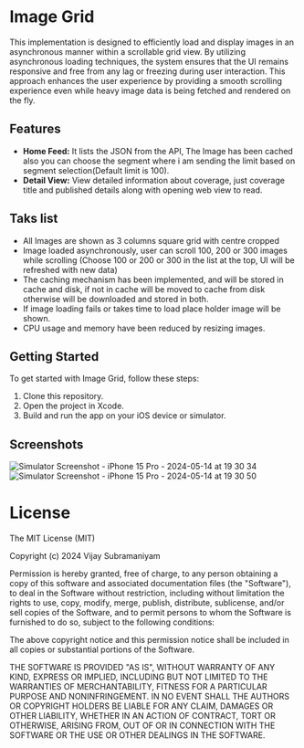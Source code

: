 # Image Grid

This implementation is designed to efficiently load and display images in an asynchronous manner within a scrollable grid view. By utilizing asynchronous loading techniques, the system ensures that the UI remains responsive and free from any lag or freezing during user interaction. This approach enhances the user experience by providing a smooth scrolling experience even while heavy image data is being fetched and rendered on the fly.

## Features

- **Home Feed:** It lists the JSON from the API, The Image has been cached also you can choose the segment where i am sending the limit based on segment selection(Default limit is 100).
- **Detail View:** View detailed information about coverage, just coverage title and published details along with opening web view to read.

## Taks list

- All Images are shown as 3 columns square grid with centre cropped
- Image loaded asynchronously, user can scroll 100, 200 or 300 images while scrolling (Choose 100 or 200 or 300 in the list at the top, UI will be refreshed with new data)
- The caching mechanism has been implemented, and will be stored in cache and disk, if not in cache will be moved to cache from disk otherwise will be downloaded and stored in both.
- If image loading fails or takes time to load place holder image will be shown.
- CPU usage and memory have been reduced by resizing images.

## Getting Started

To get started with Image Grid, follow these steps:

1. Clone this repository.
2. Open the project in Xcode.
3. Build and run the app on your iOS device or simulator.

## Screenshots
![Simulator Screenshot - iPhone 15 Pro - 2024-05-14 at 19 30 34](https://github.com/iamvijay/ImageGrid/assets/7961006/d4aa796b-fbad-44b2-b02e-36d2736af493)
![Simulator Screenshot - iPhone 15 Pro - 2024-05-14 at 19 30 50](https://github.com/iamvijay/ImageGrid/assets/7961006/60102171-5c99-4b36-b872-c3616a1b8bf1)

# License

 The MIT License (MIT)
 
 Copyright (c) 2024 Vijay Subramaniyam
 
 
 Permission is hereby granted, free of charge, to any person obtaining a copy
 of this software and associated documentation files (the "Software"), to deal
 in the Software without restriction, including without limitation the rights
 to use, copy, modify, merge, publish, distribute, sublicense, and/or sell
 copies of the Software, and to permit persons to whom the Software is
 furnished to do so, subject to the following conditions:
 
 The above copyright notice and this permission notice shall be included in all
 copies or substantial portions of the Software.
 
 THE SOFTWARE IS PROVIDED "AS IS", WITHOUT WARRANTY OF ANY KIND, EXPRESS OR
 IMPLIED, INCLUDING BUT NOT LIMITED TO THE WARRANTIES OF MERCHANTABILITY,
 FITNESS FOR A PARTICULAR PURPOSE AND NONINFRINGEMENT. IN NO EVENT SHALL THE
 AUTHORS OR COPYRIGHT HOLDERS BE LIABLE FOR ANY CLAIM, DAMAGES OR OTHER
 LIABILITY, WHETHER IN AN ACTION OF CONTRACT, TORT OR OTHERWISE, ARISING FROM,
 OUT OF OR IN CONNECTION WITH THE SOFTWARE OR THE USE OR OTHER DEALINGS IN THE
 SOFTWARE.
